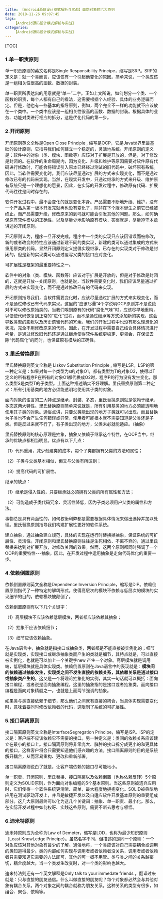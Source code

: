 ```yaml
---
title: 【Android源码设计模式解析与实战】面向对象的六大原则
date: 2018-11-26 09:07:45
tags:
    【Android源码设计模式解析与实战】
categories:
    【Android源码设计模式解析与实战】
---
```



[TOC]
### 1.单一职责原则
单一职责原则的英文名称是Single Responsibility Principe，缩写是SRP。SRP的定义是：就一个类而言，应该仅有一个引起他变化的原因。简单来说，一个类应该是一组相关性很高的函数、数据的封装。

单一职责所表达出的用意就是“单一”二字。正如上文所说，如何划分一个类、一个函数的职责，每个人都有自己的看法，这需要根据个人经验、具体的业务逻辑而定。但是，他也有一些基本的指导原则，例如，两个完全不一样的功能就不应该放在一个类中。一个类中应该是一组相关性很高的函数、数据的封装。根据具体的业务、功能对类进行相应的拆分，这是优化代码的第一步。
### 2.开闭原则
开闭原则英文全称是Open Close Principle , 缩写是OCP，它是Java世界里最基础的设计原则，它指导我们如何建立一个稳定的，灵活地系统。开闭原则的定义是：软件中的对象（类、模块、函数等）应该对于扩展是开放的，但是，对于修改是封闭的。在软件的生命周期内，因为变化、升级和维护等原因需要对软件原有代码进行修改时，可能会将错误引入原本已经经过测试的旧代码中，破坏原有系统。因此，当软件需要变化时，我们应该尽量通过扩展的方式来实现变化，而不是通过修改已有的代码来实现。当然，在现实开发中，只通过继承的方式来升级、维护原有系统只是一个理想化的愿景，因此，在实际的开发过程中，修改原有代码、扩展代码往往是同时存在的。

软件开发过程中，最不会变化的就是变化本身。产品需要不断地升级、维护，没有一个产品从第一版本开发完就再也没有变化了，除非在下个版本诞生之前它已经被终止。而产品需要升级，修改原来的到吗就可能会引发其他的问题。那么，如何确保原有软件模块的正确性，以及尽量少地影响原有模块，答案就是，尽量遵守本章讲述的开闭原则。

开闭原则认为，程序一旦开发完成，程序中一个类的实现只应该因错误而被修改，新的或者改变的特性应该通过新建不同的类实现，新建的类可以通过集成的方式来重用原类的代码。显然开闭原则定义提倡实现继承，已存在的实现类对于修改是封闭的，但是新的实现类可以通过覆写父类的接口应对变化。

可扩展性是框架的最重要特性之一。

软件中的对象（类、模块、函数等）应该对于扩展是开放的，但是对于修改是封闭的，这就是开放--关闭原则。也就是说，当软件需要变化时，我们应该尽量通过扩展的方式来实现变化，而不是通过修改已有的代码来实现。

开闭原则指导我们，当软件需要变化时，应该尽量通过扩展的方式来实现变化，而不是通过修改已有代码来实现。这里的“应该尽量”4个字说明OCP原则并不是说绝对不可以修改原始类的。当我们嗅到原有的代码“腐化气味”时，应该尽早地重构，以便使代码恢复到正常的“进化”过程，而不是通过继承等方式添加新的实现，这会导致类型的膨胀以及历史遗留代码的冗余。我们的开发过程中也没有那么理想化的状况，完全不用修改原来的代码，因此，在开发过程中需要自己结合具体情况进行考量，是通过修改旧代码还是通过继承使得软件系统更稳定、更领会，在保证去除“代码腐化”的同时，也保证原有模块的正确性。

### 3.里氏替换原则
里氏替换原则英文全称是 Liskov Substitution Principle , 缩写是LSP。LSP的第一种定义是：如果对每一个类型为s的对象O1，都有类型为T的对象O2，使得以T定义的所有程序P在所有的对象O1都代换成O2时，程序P的行为没有发生变化，那么类型S是类型T的子类型。上面这种描述确实不好理解。里氏替换原则第二种定义：所有引用基类的地方必须能透明地使用其子类的对象。

面向对象的语言的三大特点是继承、封装、多态，里氏替换原则就是依赖于继承、多态这两大特性。里氏替换原则简单来说就是，所有引用基类的地方必须能透明地使用其子类的对象。通俗点讲，只要父类能出现的地方子类就可以出现，而且替换为子类也不会产生任何错误或异常，使用者可能根本就不需要知道是父类还是子类。但是反过来就不行了，有子类出现的地方，父类未必就能适应。（抽象）

里氏替换原则的核心原理是抽象，抽象又依赖于继承这个特性，在OOP当中，继承的优缺点都相当明显。优点有以下几点：

（1）代码重用，减少创建类的成本，每个子类都拥有父类的方法和属性；

（2）子类与父类基本相似，但又与父类有所区别；

（3）提高代码的可扩展性。

继承的缺点：

（1）继承是侵入性的，只要继承就必须拥有父类的所有属性和方法；

（2）可能造成子类代码冗余、灵活性降低，因为子类必须用户父类的属性和方法。

事物总是具有两面性的，如何权衡利弊都是需要根据具体情况来做出选择并加以处理。里氏替换原则指导我们构建扩展性更好的软件系统。

建立抽象，通过抽象建立规范，具体的实现在运行时替换掉抽象，保证系统的可扩展性、灵活性。开闭原则和里氏替换原则往往是生死相依、不离不弃的，通过里氏替换来达到对扩展开放，对修改关闭的效果。然而，这两个原则都同时强调了一个OOP的重要特性---抽象，因此，在开发过程中运用抽象是走向代码优化的重要一步。

### 4.依赖倒置原则

依赖倒置原则英文全称是Dependence Inversion Principle，缩写是DIP。依赖倒置原则指代了一种特定的解耦形式，使得高层次的模块不依赖与低层次的模块的实现细节的目的，依赖模块被颠倒了。

依赖倒置原则有以下几个关键字：

（1）高层模块不应该依赖低层模块，两者都应该依赖其抽象；

（2）抽象不应该依赖细节；

（3）细节应该依赖抽象。

在Java语言中，抽象就是指接口或抽象类，两者都是不能直接被实例化的；细节就是实现类，实现接口或继承抽象类而产生的类就是细节，其特点就是，可以直接被实例化，也就是可以加上一个关键字new 产生一个对象。高层模块就是调用端，低层模块就是具体实现类。依赖倒置原则在Java语言中的表现就是：**模块间的依赖通过抽象发生，实现类之间不发生直接的依赖关系，其依赖关系是通过接口或抽象类产生的**。这又是一个将理论抽象化的实例，其实一句话就可以概括：面向接口编程，或者说是面向抽象编程，这里的抽象指的是接口或者抽象类。面向接口编程是面向对象精髓之一，也就是上面两节强调的抽象。

如果类与类直接依赖于细节，那么他们之间就有直接的耦合，当具体实现需要变化时，意味着要同时修改依赖者的代码，这限制了系统的可扩展性。

### 5.接口隔离原则

接口隔离原则英文全称是InterfaceSegregation Principe，缩写是ISP。ISP的定义是：客户端不应该依赖它不需要的接口。另一种定义是：类间的依赖关系应该建立在最小的接口上。接口隔离原则将非常庞大、臃肿的接口拆分成更小的和更具体的接口，这样客户将会只需要知道他们感兴趣的方法。接口隔离原则的目的是系统解开耦合，从而容易重构、更改和重新部署。

接口隔离原则说白了就是，让客户端依赖的接口尽可能地小。

单一职责、开闭原则、里氏替换、接口隔离以及依赖倒置（也称依赖反转）5个原则定义为SOLID原则，作为面向对象编程的5个基本原则。当这些原则被遗弃应用时，它们使得一个软件系统更清晰、简单，最大程度地拥抱变化。SOLID被典型地应用在测试驱动开发上，并且是敏捷开发以及自适应软件开发基本原则的重要组成部分。这几大原则最终可以化为这几个关键词：抽象、单一职责、最小化。那么，在实际开发过程中如何权哥、实践这些原则，需要不断去思考与领悟。

### 6.迪米特原则

迪米特原则应为全称为Law of Demeter，缩写是LOD，也称为最少知识原则（Least KnowLedge Principe）。虽然名字不同，但描述的是同一个原则：一个对象应该对其他对象有最少的了解。通俗地将，一个类应该对自己需要耦合或调用的类知道得最少。类的内部如何实现与调用者或者依赖者没关系，调用者或者依赖者只需要知道它需要的方法即可，其他的可一概不用管。类与类之间的关系越密切，耦合度越大，当一个类发生改变时，对一个类的影响也越大。

迪米特法则还有一个英文解释是Only talk to your immedate friends ，翻译过来就是：只与直接的朋友通信。什么叫做直接的朋友呢？每个对象都必然会与其他对象有耦合关系，两个对象之间的耦合就称为朋友关系，这种关系的类型有很多，如组合、聚合、依赖等。